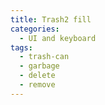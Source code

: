 ```yaml
---
title: Trash2 fill
categories:
  - UI and keyboard
tags:
  - trash-can
  - garbage
  - delete
  - remove
---
```

